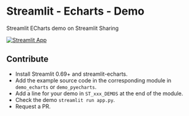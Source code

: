# Streamlit - Echarts - Demo

Streamlit ECharts demo on Streamlit Sharing

[![Streamlit App](https://static.streamlit.io/badges/streamlit_badge_black_white.svg)](https://datasciencesalaries2024.streamlit.app/)

## Contribute

- Install Streamlit 0.69+ and streamlit-echarts.
- Add the example source code in the corresponding module in `demo_echarts` or `demo_pyecharts`.
- Add a line for your demo in `ST_xxx_DEMOS` at the end of the module.
- Check the demo `streamlit run app.py`.
- Request a PR.
